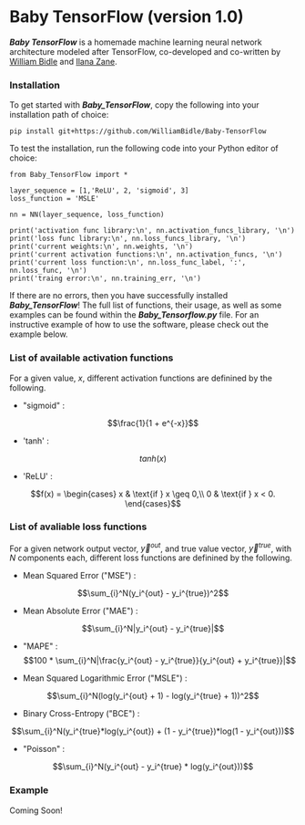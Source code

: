 # Baby TensorFlow (version 1.0)

***Baby TensorFlow*** is a homemade machine learning neural network architecture modeled after TensorFlow, co-developed and co-written by <a href="https://williambidle.github.io/" target = "_blank">William Bidle</a> and <a href="https://ilanazane.github.io/" target = "_blank">Ilana Zane</a>. 

### Installation

To get started with ***Baby_TensorFlow***, copy the following into your installation path of choice:

    pip install git+https://github.com/WilliamBidle/Baby-TensorFlow

To test the installation, run the following code into your Python editor of choice:

    from Baby_TensorFlow import * 
    
    layer_sequence = [1,'ReLU', 2, 'sigmoid', 3]
    loss_function = 'MSLE'

    nn = NN(layer_sequence, loss_function)

    print('activation func library:\n', nn.activation_funcs_library, '\n')
    print('loss func library:\n', nn.loss_funcs_library, '\n')
    print('current weights:\n', nn.weights, '\n')
    print('current activation functions:\n', nn.activation_funcs, '\n')
    print('current loss function:\n', nn.loss_func_label, ':', nn.loss_func, '\n')
    print('traing error:\n', nn.training_err, '\n')

If there are no errors, then you have successfully installed ***Baby_TensorFlow***! The full list of functions, their usage, as well as some examples can be found within the ***Baby_Tensorflow.py*** file. For an instructive example of how to use the software, please check out the example below.

### List of available activation functions

For a given value, $x$, different activation functions are definined by the following.

- "sigmoid" : 

$$\frac{1}{1 + e^{-x}}$$

- 'tanh' : 

$$tanh(x)$$

- 'ReLU' : 

$$f(x) = \begin{cases}
x & \text{if } x \geq 0,\\
0  & \text{if } x < 0.
\end{cases}$$

### List of avaliable loss functions

For a given network output vector, $\vec{y}^{out}$, and true value vector, $\vec{y}^{true}$, with $N$ components each, different loss functions are definined by the following.

- Mean Squared Error ("MSE") : 

$$\sum_{i}^N(y_i^{out} - y_i^{true})^2$$

- Mean Absolute Error ("MAE") : 

$$\sum_{i}^N|y_i^{out} - y_i^{true}|$$

- "MAPE" : 
$$100 * \sum_{i}^N|\frac{y_i^{out} - y_i^{true}}{y_i^{out} + y_i^{true}}|$$

- Mean Squared Logarithmic Error ("MSLE") : 

$$\sum_{i}^N(log(y_i^{out} + 1) - log(y_i^{true} + 1))^2$$ 

- Binary Cross-Entropy ("BCE") : 

$$\sum_{i}^N(y_i^{true}*log(y_i^{out}) + (1 - y_i^{true})*log(1 - y_i^{out}))$$

- "Poisson" : 

$$\sum_{i}^N(y_i^{out} - y_i^{true} * log(y_i^{out}))$$

### Example

Coming Soon!

